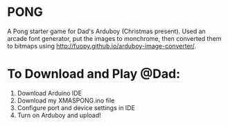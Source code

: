 # PONG
A Pong starter game for Dad's Arduboy (Christmas present). Used an arcade font generator, put the images to monchrome, then converted them to bitmaps using http://fuopy.github.io/arduboy-image-converter/. 
# To Download and Play @Dad:
  1) Download Arduino IDE
  2) Download my XMASPONG.ino file
  3) Configure port and device settings in IDE
  4) Turn on Arduboy and upload!

